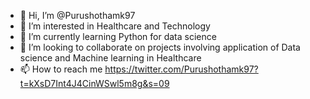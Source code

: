 - 👋 Hi, I’m @Purushothamk97
- 👀 I’m interested in Healthcare and Technology 
- 🌱 I’m currently learning Python for data science 
- 💞️ I’m looking to collaborate on projects involving application of Data science and Machine learning in Healthcare 
- 📫 How to reach me https://twitter.com/Purushothamk97?t=kXsD7Int4J4CinWSwl5m8g&s=09

<!---
Purushothamk97/Purushothamk97 is a ✨ special ✨ repository because its `README.md` (this file) appears on your GitHub profile.
You can click the Preview link to take a look at your changes.
--->
